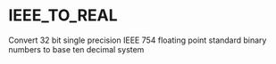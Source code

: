 # IEEE_TO_REAL
Convert 32 bit single precision IEEE 754 floating point standard binary numbers to base ten decimal system
